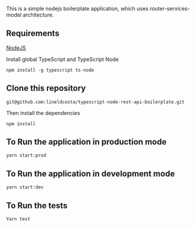 This is a simple nodejs boilerplate application, which uses router-services-model architecture.
 
 
## Requirements

[NodeJS](https://nodejs.org/en/)

Install global TypeScript and TypeScript Node

```
npm install -g typescript ts-node
```

## Clone this repository

```
git@github.com:lineldcosta/typescript-node-rest-api-boilerplate.git
```

Then install the dependencies

```
npm install
```

## To Run the application in production mode

```
yarn start:prod
```

## To Run the application in development mode

```
yarn start:dev
```

## To Run the tests

```
Yarn test
```
